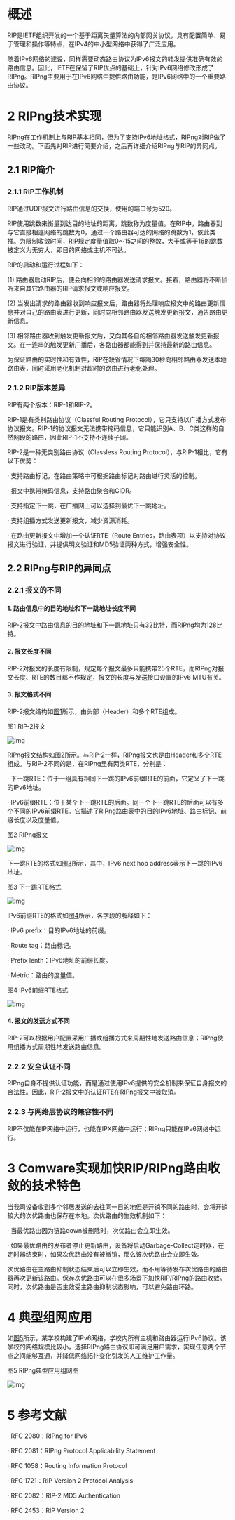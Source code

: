 # 概述

RIP是IETF组织开发的一个基于距离矢量算法的内部网关协议，具有配置简单、易于管理和操作等特点，在IPv4的中小型网络中获得了广泛应用。

随着IPv6网络的建设，同样需要动态路由协议为IPv6报文的转发提供准确有效的路由信息。因此，IETF在保留了RIP优点的基础上，针对IPv6网络修改形成了RIPng。RIPng主要用于在IPv6网络中提供路由功能，是IPv6网络中的一个重要路由协议。

# 2 RIPng技术实现

RIPng在工作机制上与RIP基本相同，但为了支持IPv6地址格式，RIPng对RIP做了一些改动。下面先对RIP进行简要介绍，之后再详细介绍RIPng与RIP的异同点。

## 2.1 RIP简介

### 2.1.1 RIP工作机制

RIP通过UDP报文进行路由信息的交换，使用的端口号为520。

RIP使用跳数来衡量到达目的地址的距离，跳数称为度量值。在RIP中，路由器到与它直接相连网络的跳数为0，通过一个路由器可达的网络的跳数为1，依此类推。为限制收敛时间，RIP规定度量值取0～15之间的整数，大于或等于16的跳数被定义为无穷大，即目的网络或主机不可达。

RIP的启动和运行过程如下：

(1)   路由器启动RIP后，便会向相邻的路由器发送请求报文。接着，路由器将不断侦听来自其它路由器的RIP请求报文或响应报文。

(2)   当发出请求的路由器收到响应报文后，路由器将处理响应报文中的路由更新信息并对自己的路由表进行更新，同时向相邻路由器发送触发更新报文，通告路由更新信息。

(3)   相邻路由器收到触发更新报文后，又向其各自的相邻路由器发送触发更新报文。在一连串的触发更新广播后，各路由器都能得到并保持最新的路由信息。

为保证路由的实时性和有效性，RIP在缺省情况下每隔30秒向相邻路由器发送本地路由表，同时采用老化机制对超时的路由进行老化处理。

### 2.1.2 RIP版本差异

RIP有两个版本：RIP-1和RIP-2。

RIP-1是有类别路由协议（Classful Routing Protocol），它只支持以广播方式发布协议报文。RIP-1的协议报文无法携带掩码信息，它只能识别A、B、C类这样的自然网段的路由，因此RIP-1不支持不连续子网。

RIP-2是一种无类别路由协议（Classless Routing Protocol），与RIP-1相比，它有以下优势：

·   支持路由标记，在路由策略中可根据路由标记对路由进行灵活的控制。

·   报文中携带掩码信息，支持路由聚合和CIDR。

·   支持指定下一跳，在广播网上可以选择到最优下一跳地址。

·   支持组播方式发送更新报文，减少资源消耗。

·   在路由更新报文中增加一个认证RTE（Route Entries，路由表项）以支持对协议报文进行验证，并提供明文验证和MD5验证两种方式，增强安全性。

## 2.2 RIPng与RIP的异同点

### 2.2.1 报文的不同

#### 1. 路由信息中的目的地址和下一跳地址长度不同

RIP-2报文中路由信息的目的地址和下一跳地址只有32比特，而RIPng均为128比特。

#### 2. 报文长度不同

RIP-2对报文的长度有限制，规定每个报文最多只能携带25个RTE，而RIPng对报文长度、RTE的数目都不作规定，报文的长度与发送接口设置的IPv6 MTU有关。

#### 3. 报文格式不同

RIP-2报文结构如[图1](https://www.h3c.com/cn/Service/Document_Software/Document_Center/Home/Switches/00-Public/Learn_Technologies/White_Paper/RIPng_White_Paper-6W100/?CHID=949114#_Ref16176473)所示，由头部（Header）和多个RTE组成。

图1 RIP-2报文

![img](https://resource.h3c.com/cn/201910/25/20191025_4562839_x_Img_x_png_0_1238949_30005_0.png)

 

RIPng报文结构如[图2](https://www.h3c.com/cn/Service/Document_Software/Document_Center/Home/Switches/00-Public/Learn_Technologies/White_Paper/RIPng_White_Paper-6W100/?CHID=949114#_Ref16176532)所示。与RIP-2一样，RIPng报文也是由Header和多个RTE组成。与RIP-2不同的是，在RIPng里有两类RTE，分别是：

·   下一跳RTE：位于一组具有相同下一跳的IPv6前缀RTE的前面，它定义了下一跳的IPv6地址。

·   IPv6前缀RTE：位于某个下一跳RTE的后面。同一个下一跳RTE的后面可以有多个不同的IPv6前缀RTE。它描述了RIPng路由表中的目的IPv6地址、路由标记、前缀长度以及度量值。

图2 RIPng报文

![img](https://resource.h3c.com/cn/201910/25/20191025_4562840_x_Img_x_png_1_1238949_30005_0.png)

 

下一跳RTE的格式如[图3](https://www.h3c.com/cn/Service/Document_Software/Document_Center/Home/Switches/00-Public/Learn_Technologies/White_Paper/RIPng_White_Paper-6W100/?CHID=949114#_Ref16176697)所示，其中，IPv6 next hop address表示下一跳的IPv6地址。

图3 下一跳RTE格式

![img](https://resource.h3c.com/cn/201910/25/20191025_4562841_x_Img_x_png_2_1238949_30005_0.png)

 

IPv6前缀RTE的格式如[图4](https://www.h3c.com/cn/Service/Document_Software/Document_Center/Home/Switches/00-Public/Learn_Technologies/White_Paper/RIPng_White_Paper-6W100/?CHID=949114#_Ref16176764)所示，各字段的解释如下：

·   IPv6 prefix：目的IPv6地址的前缀。

·   Route tag：路由标记。

·   Prefix lenth：IPv6地址的前缀长度。

·   Metric：路由的度量值。

图4 IPv6前缀RTE格式

![img](https://resource.h3c.com/cn/201910/25/20191025_4562842_x_Img_x_png_3_1238949_30005_0.png)

#### 4. 报文的发送方式不同

RIP-2可以根据用户配置采用广播或组播方式来周期性地发送路由信息；RIPng使用组播方式周期性地发送路由信息。

### 2.2.2 安全认证不同

RIPng自身不提供认证功能，而是通过使用IPv6提供的安全机制来保证自身报文的合法性。因此，RIP-2报文中的认证RTE在RIPng报文中被取消。

### 2.2.3 与网络层协议的兼容性不同

RIP不仅能在IP网络中运行，也能在IPX网络中运行；RIPng只能在IPv6网络中运行。

# 3 Comware实现加快RIP/RIPng路由收敛的技术特色

当我司设备收到多个邻居发送的去往同一目的地但是开销不同的路由时，会将开销较大的次优路由也保存在本地。次优路由的生效机制如下：

·   当最优路由因为链路down被删除时，次优路由会立即生效。

·   如果最优路由的发布者停止更新路由，设备将启动Garbage-Collect定时器，在定时器结束时，如果次优路由没有被撤销，那么该次优路由会立即生效。

次优路由在主路由抑制状态结束后可以立即生效，而不用等待发布次优路由的路由器再次更新该路由。保存次优路由可以在很多场景下加快RIP/RIPng的路由收敛。同时，次优路由是否生效受主路由抑制状态影响，可以避免路由环路。

# 4 典型组网应用

如[图5](https://www.h3c.com/cn/Service/Document_Software/Document_Center/Home/Switches/00-Public/Learn_Technologies/White_Paper/RIPng_White_Paper-6W100/?CHID=949114#_Ref17300905)所示，某学校构建了IPv6网络，学校内所有主机和路由器运行IPv6协议。该学校的网络规模比较小，选择RIPng路由协议即可满足用户需求，实现任意两个节点之间能够互通，并降低网络拓扑变化引发的人工维护工作量。

图5 RIPng典型应用组网图

![img](https://resource.h3c.com/cn/201910/25/20191025_4562843_x_Img_x_png_4_1238949_30005_0.png)

 

# 5 参考文献

·   RFC 2080：RIPng for IPv6

·   RFC 2081：RIPng Protocol Applicability Statement

·   RFC 1058：Routing Information Protocol

·   RFC 1721：RIP Version 2 Protocol Analysis

·   RFC 2082：RIP-2 MD5 Authentication

·   RFC 2453：RIP Version 2